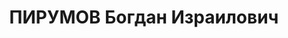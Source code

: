 ---
title: ПИРУМОВ Богдан Израилович
description: 'Дата рождения: \t1888

  Дата смерти: \t1959

  Инженер. Окончил Санкт-Петербургский институт инженеров путей сообщения.

  Руководил строительством железной дороги Ереван-Агстафа.

  Большую работу проделал по проведению железных дорог в Закавказье и строительству
  здесь мостов, тоннелей.

  Имеет изобретения.

  Библиография'
---